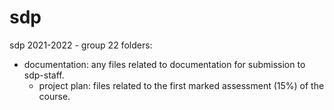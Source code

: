 # sdp
sdp 2021-2022 - group 22
folders:
  - documentation: any files related to documentation for submission to sdp-staff.
    - project plan: files related to the first marked assessment (15%) of the course.
